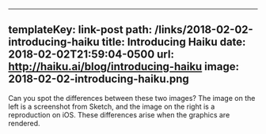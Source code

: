 ---
templateKey: link-post
path: /links/2018-02-02-introducing-haiku
title: Introducing Haiku
date: 2018-02-02T21:59:04-0500
url: http://haiku.ai/blog/introducing-haiku
image: 2018-02-02-introducing-haiku.png
----
Can you spot the differences between these two images?  The image on the left is a screenshot from Sketch, and the image on the right is a reproduction on iOS. These differences arise when the graphics are rendered.
